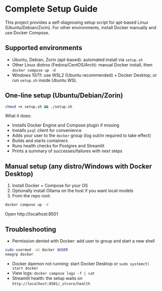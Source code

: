 # Complete Setup Guide

This project provides a self-diagnosing setup script for apt-based Linux (Ubuntu/Debian/Zorin). For other environments, install Docker manually and use Docker Compose.

## Supported environments
- Ubuntu, Debian, Zorin (apt-based): automated install via `setup.sh`
- Other Linux distros (Fedora/CentOS/Arch): manual Docker install, then `docker compose up -d`
- Windows 10/11: use WSL2 (Ubuntu recommended) + Docker Desktop; or run `setup.sh` inside Ubuntu WSL

## One-line setup (Ubuntu/Debian/Zorin)
```bash
chmod +x setup.sh && ./setup.sh
```

What it does:
- Installs Docker Engine and Compose plugin if missing
- Installs `psql` client for convenience
- Adds your user to the `docker` group (log out/in required to take effect)
- Builds and starts containers
- Runs health checks for Postgres and Streamlit
- Prints a summary of successes/failures with next steps

## Manual setup (any distro/Windows with Docker Desktop)
1) Install Docker + Compose for your OS
2) Optionally install Ollama on the host if you want local models
3) From the repo root:
```bash
docker compose up -d
```
Open http://localhost:8501

## Troubleshooting
- Permission denied with Docker: add user to group and start a new shell
```bash
sudo usermod -aG docker $USER
newgrp docker
```
- Docker daemon not running: start Docker Desktop or `sudo systemctl start docker`
- View logs: `docker compose logs -f | cat`
- Streamlit health: the setup waits on `http://localhost:8501/_stcore/health`